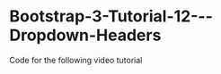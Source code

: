 Bootstrap-3-Tutorial-12---Dropdown-Headers
==========================================

Code for the following video tutorial 

